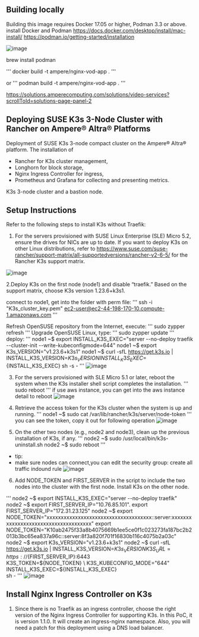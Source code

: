 ## Building locally
Building this image requires Docker 17.05 or higher, Podman 3.3 or above. 
install Docker and Podman
https://docs.docker.com/desktop/install/mac-install/
https://podman.io/getting-started/installation

![image](https://user-images.githubusercontent.com/35073431/212987969-e78ce1c1-df29-4bf9-9089-79065fedf07c.png)

brew install podman

'''
docker build -t ampere/nginx-vod-app .
'''

or
'''
podman build -t ampere/nginx-vod-app .
'''

https://solutions.amperecomputing.com/solutions/video-services?scrollToId=solutions-page-panel-2

## Deploying SUSE K3s 3-Node Cluster with Rancher on Ampere® Altra® Platforms

Deployment of SUSE K3s 3-node compact cluster on the Ampere® Altra® platform. 
The installation of 
- Rancher for K3s cluster management, 
- Longhorn for block storage, 
- Nginx Ingress Controller for ingress, 
- Prometheus and Grafana for collecting and presenting metrics.

K3s 3-node cluster and a bastion node.

## Setup Instructions
 Refer to the following steps to install K3s without Traefik:
1. For the servers provisioned with SUSE Linux Enterprise (SLE) Micro 5.2, ensure the drives for NICs are up to date.
If you want to deploy K3s on other Linux distributions, refer to https://www.suse.com/suse-rancher/support-matrix/all-supportedversions/rancher-v2-6-5/ for the Rancher K3s support matrix.
 
 ![image](https://user-images.githubusercontent.com/35073431/213030196-8237d657-b7d0-40c3-8c48-42822a775ac4.png)


 2.Deploy K3s on the first node (node1) and disable “traefik.”
Based on the support matrix, choose K3s version 1.23.6+k3s1.


connect to node1, get into the folder with perm file:
 '''
 ssh -i "K3s_cluster_key.pem" ec2-user@ec2-44-198-170-10.compute-1.amazonaws.com
 '''
 
 Refresh OpenSUSE repository from the Internet, execute:
'''
sudo zypper refresh
'''
Upgrade OpenSUSE Linux, type:
'''
sudo zypper update
'''
deploy:
 '''
 node1 ~$ export INSTALL_K3S_EXEC="server --no-deploy traefik --cluster-init --write-kubeconfigmode=644"
node1 ~$ export K3s_VERSION="v1.23.6+k3s1"
node1 ~$ curl -sfL https://get.k3s.io | INSTALL_K3S_VERSION=${K3s_VERSION} INSTALL_K3S_EXEC=${INSTALL_K3S_EXEC} sh -s -
'''
![image](https://user-images.githubusercontent.com/35073431/213271416-a35faf16-edcf-4927-b859-5f1173ea2d6d.png)

3. For the servers provisioned with SLE Micro 5.1 or later, reboot the system when the K3s installer shell script completes the
installation.
'''
sudo reboot
'''
if use aws instance, you can get into the aws instance detail to reboot
![image](https://user-images.githubusercontent.com/35073431/213283492-7cd67a28-6b5b-4047-8b6e-b7b48e093eda.png)

4. Retrieve the access token for the K3s cluster when the system is up and running.
'''
node1 ~$ sudo cat /var/lib/rancher/k3s/server/node-token
'''
you can see the token, copy it out for following operation
![image](https://user-images.githubusercontent.com/35073431/213283050-8879249f-819c-407d-b87f-bfdbf608a278.png)


5. On the other two nodes (e.g., node2 and node3), clean up the previous installation of K3s, if any.
'''
node2 ~$ sudo /usr/local/bin/k3s-uninstall.sh
node2 ~$ sudo reboot
'''
- tip:
- make sure nodes can connect,you can edit the security group: create all traffic indound rule
![image](https://user-images.githubusercontent.com/35073431/213319826-5e25bfb2-5915-4515-9988-1f9090d48cea.png)


6. Add NODE_TOKEN and FIRST_SERVER in the script to include the two nodes into the cluster with the first node. Install K3s on the
other node.

'''
node2 ~$ export INSTALL_K3S_EXEC="server --no-deploy traefik"
node2 ~$ export FIRST_SERVER_IP="10.76.85.101". export FIRST_SERVER_IP="172.31.23.125"
node2 ~$ export NODE_TOKEN="xxxxxxxxxxxxxxxxxxxxxxxxxxxxxxxxxxxxx::server:xxxxxxxxxxxxxxxxxxxxxxxxxxxxxxxxxxxxx"
export NODE_TOKEN="K10ab2475f33a8b4075669b1ee5ce0f1c023273fa187bc2b2013b3bc65ea837a96c::server:8f3a820f701f16830b116c4075b2a03c"
node2 ~$ export K3s_VERSION="v1.23.6+k3s1"
node2 ~$ curl -sfL https://get.k3s.io | INSTALL_K3S_VERSION=${K3s_VERSION} K3S_URL=https://${FIRST_SERVER_IP}:6443 \
 K3S_TOKEN=${NODE_TOKEN} \
 K3S_KUBECONFIG_MODE="644" INSTALL_K3S_EXEC=${INSTALL_K3S_EXEC} \
 sh -
 '''
 ![image](https://user-images.githubusercontent.com/35073431/213310160-103fefc7-15a7-4113-afd6-2a790b72a8b9.png)


## Install Nginx Ingress Controller on K3s
1. Since there is no Traefik as an ingress controller, choose the right version of the Nginx Ingress Controller for supporting K3s.
In this PoC, it is version 1.1.0. It will create an ingress-nginx namespace. Also, you will need a patch for this deployment using a DNS load
balancer. 


